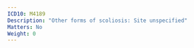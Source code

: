 ```yaml
---
ICD10: M4189
Description: "Other forms of scoliosis: Site unspecified"
Matters: No
Weight: 0
---
```



